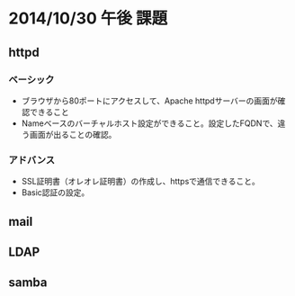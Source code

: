 2014/10/30 午後 課題
===

## httpd

### ベーシック

- ブラウザから80ポートにアクセスして、Apache httpdサーバーの画面が確認できること
- Nameベースのバーチャルホスト設定ができること。設定したFQDNで、違う画面が出ることの確認。

### アドバンス

- SSL証明書（オレオレ証明書）の作成し、httpsで通信できること。
- Basic認証の設定。


## mail


## LDAP


## samba


